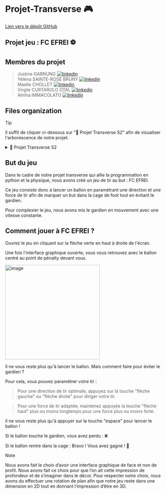 # Projet-Transverse 🎮
[Lien vers le dépôt GitHub](https://github.com/justinegrng/Projet-Transverse.git) 

## Projet jeu : FC EFREI ⚽️

## Membres du projet
> Justine GARNUNG [![linkedin](https://github.com/justinegrng/Projet-Transverse/assets/89320065/eba91f42-9ed4-4ef3-8502-ca4925d64d8f)](https://www.linkedin.com/in/justine-garnung-674571232/)  
> Yéléna SAINTE-ROSE BRUNY [![linkedin](https://github.com/justinegrng/Projet-Transverse/assets/89320065/eba91f42-9ed4-4ef3-8502-ca4925d64d8f)](https://www.linkedin.com/in/yelesr/)  
> Maelle CHOLLET [![linkedin](https://github.com/justinegrng/Projet-Transverse/assets/89320065/eba91f42-9ed4-4ef3-8502-ca4925d64d8f)](https://www.linkedin.com/in/maelle-chollet-b7632a293/)  
> Virgile CURTAROLO OTAL [![linkedin](https://github.com/justinegrng/Projet-Transverse/assets/89320065/eba91f42-9ed4-4ef3-8502-ca4925d64d8f)](https://www.linkedin.com/in/virgile-curtarolo-otal-95261a293/)  
> Almha IMMACOLATO [![linkedin](https://github.com/justinegrng/Projet-Transverse/assets/89320065/eba91f42-9ed4-4ef3-8502-ca4925d64d8f)](https://www.linkedin.com/in/almha-immacolato-2754b3293/)  

## Files organization
> [!TIP]
> Il suffit de cliquer ci-dessous sur "📁 Projet Transverse S2" afin de visualiser l'arborescence de notre projet.


<details>
<summary> 📁 Projet Transverse S2 </summary>
  
- `main.py`
- `game.py`
- `display.py`
- `ball.py`
- `goal.py`
- `button.py`
- `trajectory.py`
<details>
<summary> 📁 assets </summary>
  
- `background.PNG`
- `ballon.PNG`
- `gardien.PNG`
- `button_credits.PNG`
- `button_play.PNG`
- `quit_button.PNG`
</details>
</details>

## But du jeu

Dans le cadre de notre projet transverse qui allie la programmation en python et la physique, nous avons créé un jeu de tir au but : FC EFREI.

Ce jeu consiste donc à lancer un ballon en paramétrant une direction et une force de tir afin de marquer un but dans la cage de foot tout en évitant le gardien.

Pour complexier le jeu, nous avons mis le gardien en mouvement avec une vitesse constante.

## Comment jouer à FC EFREI ?

Ouvrez le jeu en cliquant sur la flèche verte en haut à droite de l'écran.

Une fois l'interface graphique ouverte, vous vous retrouvez avec le ballon centré au point de pénalty devant vous.


<img width="304" alt="image" src="https://github.com/justinegrng/Projet-Transverse/assets/150793383/b2ad8672-6685-412d-a5c7-8e4cc6a68e7f">




Il ne vous reste plus qu'à lancer le ballon. Mais comment faire pour éviter le gardien ?

Pour cela, vous pouvez paramétrer votre tir :

> Pour une direction de tir optimale, appuyez sur la touche "flèche gauche" ou "flèche droite" pour diriger votre tir.
  
> Pour une force de tir adaptée, maintenez appuyée la touche "flèche haut" plus ou moins longtemps pour une force plus ou moins forte.
  
Il ne vous reste plus qu'à appuyer sur la touche "espace" pour lancer le ballon !

Si le ballon touche le gardien, vous avez perdu : ❌

Si le ballon rentre dans la cage : Bravo ! Vous avez gagné ! 🥇

> [!NOTE]
> Nous avons fait le choix d’avoir une interface graphique de face et non de profil. Nous avons fait ce choix pour que l’on ait cette impression de profondeur et de s’imaginer dans le décor. Pour respecter notre choix, nous avons du effectuer une rotation de plan afin que notre jeu reste dans une dimension en 2D tout en donnant l’impression d’être en 3D.


